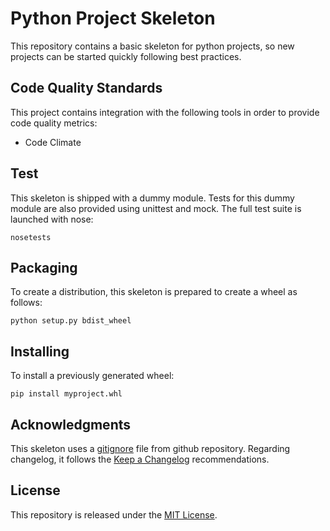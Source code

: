 # Python Project Skeleton

This repository contains a basic skeleton for python projects, so
new projects can be started quickly following best practices.

## Code Quality Standards

This project contains integration with the following tools in
order to provide code quality metrics:

- Code Climate

## Test

This skeleton is shipped with a dummy module. Tests for this
dummy module are also provided using unittest and mock. The
full test suite is launched with nose:

```
nosetests
```

## Packaging

To create a distribution, this skeleton is prepared to create
a wheel as follows:

```
python setup.py bdist_wheel
```

## Installing

To install a previously generated wheel:

```
pip install myproject.whl
```

## Acknowledgments

This skeleton uses a
[gitignore](https://github.com/github/gitignore/blob/master/Python.gitignore)
file from github repository.
Regarding changelog, it follows the
[Keep a Changelog](http://keepachangelog.com/en/0.3.0/) recommendations.

## License

This repository is released under the [MIT License](http://www.opensource.org/licenses/MIT).

